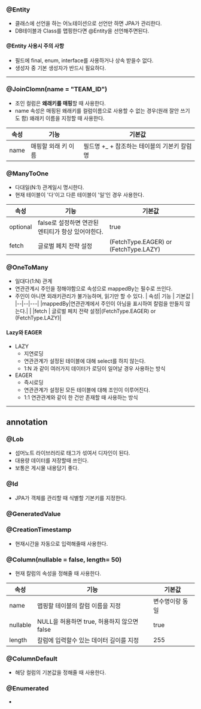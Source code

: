 ### @Entity
 - 클래스에 선언을 하는 어노테이션으로 선언만 하면 JPA가 관리한다. 
 - DB테이블과 Class를 맵핑한다면 @Entity을 선언해주면된다.

#### @Entity 사용시 주의 사항
 - 필드에 final, enum, interface를 사용하거나 상속 받을수 없다.
 - 생성자 중 기본 생성자가 반드시 필요하다.
--- 
### @JoinClomn(name = "TEAM_ID")
 - 조인 컬럼은 **왜래키를 매핑**할 때 사용한다.
 - name 속성은 매핑된 왜래키를 컬럼이름으로 사용할 수 없는 경우(원래 잘안 쓰기도 함) 왜래키 이름을 지정할 때 사용한다.
 
| 속성| 기능 | 기본값 |
|--|--|---|
| name| 매핑할 외래 키 이름| 필드명 +_ + 참조하는 테이블의 기본키 칼럼명|


### @ManyToOne
 - 다대일(N:1) 관계일시 명시한다.
 - 현재 테이블이 '다'이고 다른 테이블이 '일'인 경우 사용한다. 
 
| 속성| 기능 | 기본값 |
|--|--|---|
|optional|false로 설정하면 연관된 엔티티가 항상 있어야한다.| true|
|fetch | 글로벌 페치 전략 설정|(FetchType.EAGER) or (FetchType.LAZY)|


### @OneToMany
 - 일대다(1:N) 관계
 - 연관관계시 주인을 정해야함으로 속성으로 mappedBy는 필수로 쓰인다.
 - 주인이 아니면 외래키관리가 불가능하며, 읽기만 할 수 있다.
| 속성| 기능 | 기본값 |
|--|--|---|
|mappedBy|연관관계에서 주인이 아님을 표시하여 칼럼을 만들지 않는다.| |
|fetch | 글로벌 페치 전략 설정|(FetchType.EAGER) or (FetchType.LAZY)|

#### Lazy와 EAGER
- LAZY
   - 지연로딩
   - 연관관계가 설정된 테이블에 대해 select를 하지 않는다.
   - 1:N 과 같이 여러가지 데이터가 로딩이 일어날 경우 사용하는 방식
- EAGER
   - 즉시로딩 
   - 연관관계가 설정된 모든 테이블에 대해 조인이 이루어진다.
   - 1:1 연관관계와 같이 한 건만 존재할 때 사용하는 방식
---
## annotation
### @Lob
 - 섬머노트 라이브러리로 <html> 태그가 섞여서 디자인이 된다.
 - 대용량 데이터를 저장할때 쓰인다. 
 - 보통은 게시물 내용담기 좋다.
  
### @Id
 - JPA가 객체를 관리할 때 식별할 기본키를 지정한다.
 
### @GeneratedValue
 
### @CreationTimestamp
  - 현재시간을 자동으로 입력해줄때 사용한다. 
 
### @Column(nullable = false, length= 50)	
  - 현재 칼럼의 속성을 정해줄 때 사용한다. 
 
| 속성| 기능 | 기본값 |
|--|--|---|
|name|맵핑할 테이블의 칼럼 이름을 지정| 변수명이랑 동일|
 |nullable|NULL을 허용하면 true, 허용하지 않으면 false| true|
 |length|칼럼에 입력할수 있는 데이터 길이를 지정| 255|

### @ColumnDefault
 - 해당 컬럼의 기본값을 정해줄 때 사용한다.
 
### @Enumerated
 - 

